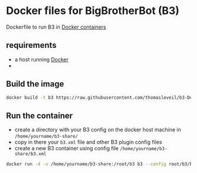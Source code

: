 Docker files for BigBrotherBot (B3)
===================================

Dockerfile to run B3 in [Docker containers](http://docker.io)


requirements
------------

* a host running [Docker](http://docker.io)
* 

Build the image
---------------

```bash
docker build -t b3 https://raw.githubusercontent.com/thomasleveil/b3-Dockerfiles/master/Dockerfile
```


Run the container
-----------------

* create a directory with your B3 config on the docker host machine in `/home/yourname/b3-share/`
* copy in there your `b3.xml` file and other B3 plugin config files
* create a new B3 container using config file `/home/yourname/b3-share/b3.xml` 

```bash
docker run -d -v /home/yourname/b3-share:/root/b3 b3 --config root/b3/b3.xml
```

